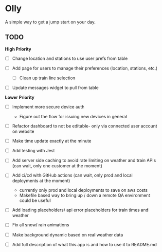 # Olly

A simple way to get a jump start on your day.

## TODO

**High Priority**

- [ ] Change location and stations to use user prefs from table
- [ ] Add page for users to manage their preferences (location, stations, etc.)

  - [ ] Clean up train line selection

- [ ] Update messages widget to pull from table

**Lower Priority**

- [ ] Implement more secure device auth
  - Figure out the flow for issuing new devices in general
- [ ] Refactor dashboard to not be editable- only via connected user account on website
- [ ] Make time update exactly at the minute
- [ ] Add testing with Jest
- [ ] Add server side caching to avoid rate limiting on weather and train APIs (can wait, only one customer at the moment)
- [ ] Add ci/cd with GitHub actions (can wait, only prod and local deployments at the moment)

  - currently only prod and local deployments to save on aws costs
  - Makefile based way to bring up / down a remote QA environment could be useful

- [ ] Add loading placeholders/ api error placeholders for train times and weather
- [ ] Fix all snow/ rain animations
- [ ] Make background dynamic based on real weather data
- [ ] Add full description of what this app is and how to use it to README.md
